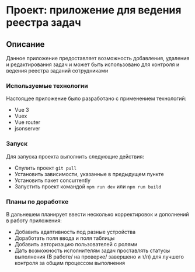 # Проект: приложение для ведения реестра задач

## Описание
Данное приложение предоставляет возможность добавления, удаления и редактирования задач и может быть использовано для контроля и ведения реестра заданий сотрудниками

### Используемые технологии
Настоящее приложение было разработано с применением технологий:
* Vue 3
* Vuex
* Vue router
* jsonserver

### Запуск
Для запуска проекта выполнить следующие действия:
* Спулить проект ```git pull```
* Установить зависимости, указанные в предыдущем пункте
* Установить пакет concurrently
* Запустить проект командой ```npm run dev``` или ```npm run build```

### Планы по доработке
В дальнешем планирует ввести несколько корректировок и дополнений в работу приложения:
* Добавить адаптивность под разные устройства
* Доработать поля ввода и поля таблицы
* Добавить авторизацию пользователей с ролями
* Дать возможность исполнителям задач проставлять статусы выполнения (В работе/ на проверке/ завершено и т/п) для лучшего контроля за общим процессом выполнения
